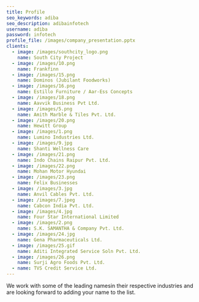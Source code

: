 ```yaml
---
title: Profile
seo_keywords: adiba
seo_description: adibainfotech
username: adiba
password: infotech
profile_file: /images/company_presentation.pptx
clients:
  - image: /images/southcity_logo.png
    name: South City Project
  - image: /images/10.png
    name: Frankfinn
  - image: /images/15.png
    name: Dominos (Jubilant Foodworks)
  - image: /images/16.png
    name: Estillo Furniture / Aar-Ess Concepts
  - image: /images/18.png
    name: Aavvik Business Pvt Ltd.
  - image: /images/5.png
    name: Amith Marble & Tiles Pvt. Ltd.
  - image: /images/20.png
    name: Hewitt Group
  - image: /images/1.png
    name: Lumino Industries Ltd.
  - image: /images/9.jpg
    name: Shanti Wellness Care
  - image: /images/21.png
    name: Indo Chains Raipur Pvt. Ltd.
  - image: /images/22.png
    name: Mohan Motor Hyundai
  - image: /images/23.png
    name: Felix Businesses
  - image: /images/3.jpg
    name: Anvil Cables Pvt. Ltd.
  - image: /images/7.jpeg
    name: Cabcon India Pvt. Ltd.
  - image: /images/4.jpg
    name: Four Star International Limited
  - image: /images/2.png
    name: S.K. SAMANTHA & Company Pvt. Ltd.
  - image: /images/24.jpg
    name: Gena Pharmaceuticals Ltd.
  - image: /images/25.gif
    name: Aditi Integrated Service Soln Pvt. Ltd.
  - image: /images/26.png
    name: Surji Agro Foods Pvt. Ltd.
  - name: TVS Credit Service Ltd.
---
```

We work with some of the leading namesin their respective industries and are looking forward to adding your name to the list.
